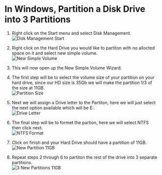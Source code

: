 # In Windows, Partition a Disk Drive into 3 Partitions

1. Right click on the Start menu and select Disk Management.<br/>![Disk Management Start](https://github.com/user-attachments/assets/36ed23af-9373-48a8-a1f2-eb46e7e7581d)

2. Right click on the Hard Drive you would like to partiton with no allocted space on it and select new simple volume.<br/>![New Simple Volume](https://github.com/user-attachments/assets/7c3dd1d0-7452-4ca8-9f15-92a3ffa3c531)
3. This will now open up the New Simple Volume Wizard.
4. The first step will be to select the volume size of your partition on your hard drive, since our HD size is 35Gb we will make the partition 1/3 of the size at 11GB.<br/>![Partition Size](https://github.com/user-attachments/assets/8a824c1b-62b2-4387-9230-99899d0bfb7e)

5. Next we will assign a Drive letter to the Partiton, here we will just select the next option available which will be E:\.<br/>![Drive Letter](https://github.com/user-attachments/assets/9fea765f-f690-4d5b-ac2d-ee279ce13302)
6. The final step will be to formet the partion, here we will select NTFS then click next.<br/>![NTFS Format](https://github.com/user-attachments/assets/0a5a371d-eea0-4caf-9a06-db7ce755d232)
7. Click on finish and your Hard Drive should have a partition of 11GB.<br/>![New Partition 11GB](https://github.com/user-attachments/assets/8c8f3576-d68e-4a19-bd8a-aff705fe10c9)
8. Repeat steps 2 through 6 to partiton the rest of the drive into 3 separate partitions.<br/>![3 New Partitions 11GB](https://github.com/user-attachments/assets/5666267e-8903-456a-9126-e48ad33d4ac6)
